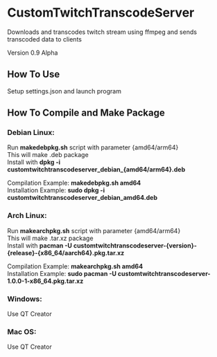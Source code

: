 # CustomTwitchTranscodeServer
Downloads and transcodes twitch stream using ffmpeg and sends transcoded data to clients<br />

Version 0.9 Alpha<br />


## How To Use
Setup settings.json and launch program<br />


## How To Compile and Make Package

### Debian Linux:
Run **makedebpkg.sh** script with parameter {amd64/arm64}<br />
This will make .deb package<br />
Install with **dpkg -i customtwitchtranscodeserver_debian_{amd64/arm64}.deb**<br />

Compilation Example: **makedebpkg.sh amd64**<br />
Installation Example: **sudo dpkg -i customtwitchtranscodeserver_debian_amd64.deb**<br />

### Arch Linux:
Run **makearchpkg.sh** script with parameter {amd64/arm64}<br />
This will make .tar.xz package<br />
Install with **pacman -U customtwitchtranscodeserver-{version}-{release}-{x86_64/aarch64}.pkg.tar.xz**<br />

Compilation Example: **makearchpkg.sh amd64**<br />
Installation Example: **sudo pacman -U customtwitchtranscodeserver-1.0.0-1-x86_64.pkg.tar.xz**<br />

### Windows:
Use QT Creator

### Mac OS:
Use QT Creator
